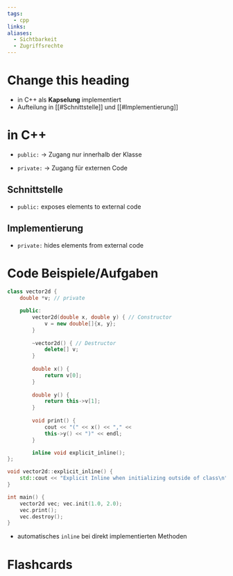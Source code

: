 ```yaml
---
tags:
  - cpp
links: 
aliases:
  - Sichtbarkeit
  - Zugriffsrechte
---
```

# Change this heading
- in C++ als **Kapselung** implementiert
- Aufteilung in [[#Schnittstelle]] und [[#Implementierung]]
# in C++
- `public:` -> Zugang nur innerhalb der Klasse
<!--SR:!2024-08-21,4,270-->
- `private:` -> Zugang für externen Code
<!--SR:!2024-08-21,4,270-->
## Schnittstelle
- `public:` exposes elements to external code
## Implementierung
- `private:` hides elements from external code


# Code Beispiele/Aufgaben
```cpp
class vector2d {
	double *v; // private

	public:
		vector2d(double x, double y) { // Constructor
			v = new double[]{x, y};
		}
	
		~vector2d() { // Destructor
			delete[] v;
		}
		
		double x() { 
			return v[0];
		}
	
		double y() {
			return this->v[1];
		}
	
		void print() {
			cout << "(" << x() << "," <<
			this->y() << ")" << endl;
		}

		inline void explicit_inline();
};

void vector2d::explicit_inline() {
	std::cout << "Explicit Inline when initializing outside of class\n";
}

int main() {
	vector2d vec; vec.init(1.0, 2.0);
	vec.print();
	vec.destroy();
}
```
- automatisches `inline` bei direkt implementierten Methoden

# Flashcards
